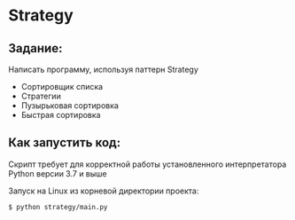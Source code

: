 # Strategy

## Задание:

Написать программу, используя паттерн Strategy

- Сортировщик списка
- Стратегии
- Пузырьковая сортировка
- Быстрая сортировка

## Как запустить код:

Скрипт требует для корректной работы установленного интерпретатора Python версии 3.7 и выше

Запуск на Linux из корневой директории проекта:

```$ python strategy/main.py```
